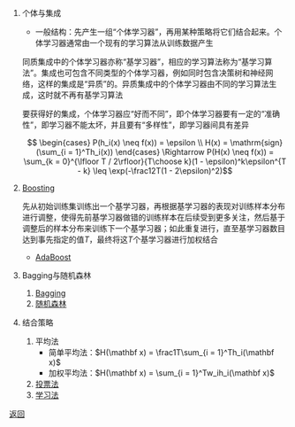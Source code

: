 1. 个体与集成

    - 一般结构：先产生一组“个体学习器”，再用某种策略将它们结合起来。个体学习器通常由一个现有的学习算法从训练数据产生

    同质集成中的个体学习器亦称“基学习器”，相应的学习算法称为“基学习算法”。集成也可包含不同类型的个体学习器，例如同时包含决策树和神经网络，这样的集成是“异质”的。异质集成中的个体学习器由不同的学习算法生成，这时就不再有基学习算法

    要获得好的集成，个体学习器应“好而不同”，即个体学习器要有一定的“准确性”，即学习器不能太坏，并且要有“多样性”，即学习器间具有差异

    $$
    \begin{cases}
        P(h_i(x) \neq f(x)) = \epsilon \\
        H(x) = \mathrm{sign}(\sum_{i = 1}^Th_i(x))
    \end{cases}
    \Rightarrow P(H(x) \neq f(x)) = \sum_{k = 0}^{\lfloor T / 2\rfloor}{T\choose k}(1 - \epsilon)^k\epsilon^{T - k} \leq \exp(-\frac12T(1 - 2\epsilon)^2)$$
2. [Boosting](gradient_boosting.ipynb)

    先从初始训练集训练出一个基学习器，再根据基学习器的表现对训练样本分布进行调整，使得先前基学习器做错的训练样本在后续受到更多关注，然后基于调整后的样本分布来训练下一个基学习器；如此重复进行，直至基学习器数目达到事先指定的值$T$，最终将这$T$个基学习器进行加权结合
    - [AdaBoost](adaboost.ipynb)
3. Bagging与随机森林
    1. [Bagging](bagging.ipynb)
    2. [随机森林](random_forest.ipynb)
4. 结合策略
    1. 平均法
        - 简单平均法：$H(\mathbf x) = \frac1T\sum_{i = 1}^Th_i(\mathbf x)$
        - 加权平均法：$H(\mathbf x) = \sum_{i = 1}^Tw_ih_i(\mathbf x)$
    2. [投票法](voting_classifiers.ipynb)
    3. [学习法](stacking.ipynb)

[返回](../readme.md)